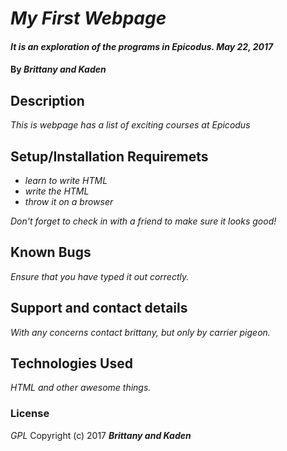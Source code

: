 # _My First Webpage_

#### _It is an exploration of the programs in Epicodus. May 22, 2017_

#### By _**Brittany and Kaden**_

## Description

_This is webpage has a list of exciting courses at Epicodus_

## Setup/Installation Requiremets

* _learn to write HTML_
* _write the HTML_
* _throw it on a browser_

_Don't forget to check in with a friend to make sure it looks good!_

## Known Bugs

_Ensure that you have typed it out correctly._

## Support and contact details

_With any concerns contact brittany, but only by carrier pigeon._

## Technologies Used

_HTML and other awesome things._

### License

*GPL*
Copyright (c) 2017 **_Brittany and Kaden_**
